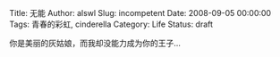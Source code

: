 Title: 无能
Author: alswl
Slug: incompetent
Date: 2008-09-05 00:00:00
Tags: 青春的彩虹, cinderella
Category: Life
Status: draft

你是美丽的灰姑娘，而我却没能力成为你的王子…

